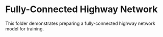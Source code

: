 # Fully-Connected Highway Network

This folder demonstrates preparing a fully-connected highway network model for training.
